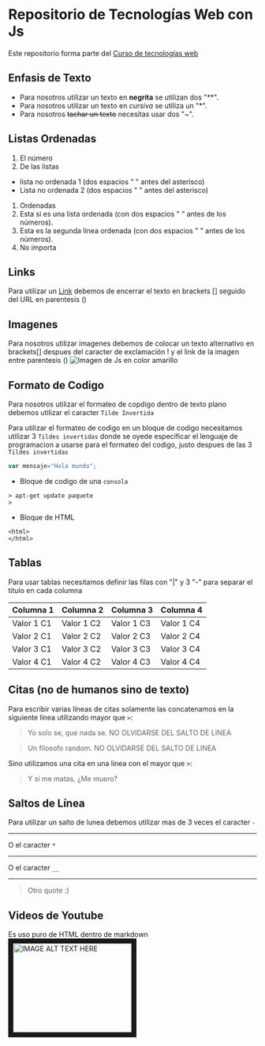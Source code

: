 # Repositorio de Tecnologías Web con Js

Este repositorio forma parte del [Curso de tecnologías web](https://github.com/adrianeguez/Tec_Web_Js_2016_B)

## Enfasis de Texto

* Para nosotros utilizar un texto en **negrita** se utilizan dos "**".
* Para nosotros utilizar un texto en *cursiva* se utiliza un "*".
* Para nosotros ~~tachar un texto~~ necesitas usar dos "~".

## Listas Ordenadas

1. El número
2. De las listas
  * lista no ordenada 1 (dos espacios " " antes del asterisco)
  * Lista no ordenada 2 (dos espacios " " antes del asterisco)
1. Ordenadas
  1. Esta si es una lista ordenada (con dos espacios " " antes de los números).
  2. Esta es la segunda línea ordenada (con dos espacios " " antes de los números).
4. No importa

## Links

Para utilizar un [Link](https://github.com/adrianeguez/Tec_Web_Js_2016_B) debemos de encerrar el texto en brackets [] seguido del URL en parentesis ()

## Imagenes

Para nosotros utilizar imagenes debemos de colocar un texto alternativo en brackets[] despues del caracter de exclamación ! y el link de la imagen entre parentesis ()
![Imagen de Js en color amarillo](http://nodeframework.com/assets/img/js.png "Javascript")

## Formato de Codigo

Para nosotros utilizar el formateo de copdigo dentro de texto plano debemos utilizar el caracter `Tilde Invertida`

Para utilizar el formateo de codigo en un bloque de codigo necesitamos utilizar 3 `Tildes invertidas` donde se oyede especificar el lenguaje de programacion a usarse para el formateo del codigo, justo despues de las 3 `Tildes invertidas`

```javascript
var mensaje="Hola mundo";
```

* Bloque de codigo de una `consola`

```
> apt-get update paquete
>
```

* Bloque de HTML

```
<html>
</html>
```

## Tablas

Para usar tablas necesitamos definir las filas con "|" y 3 "-" para separar el titulo en cada columna

Columna 1 | Columna 2 | Columna 3 | Columna 4
--- | --- | --- | ---
Valor 1 C1 | Valor 1 C2 | Valor 1 C3 | Valor 1 C4 
Valor 2 C1 | Valor 2 C2 | Valor 2 C3 | Valor 2 C4 
Valor 3 C1 | Valor 3 C2 | Valor 3 C3 | Valor 3 C4 
Valor 4 C1 | Valor 4 C2 | Valor 4 C3 | Valor 4 C4 

## Citas (no de humanos sino de texto)

Para escribir varias líneas de citas solamente las concatenamos en la siguiente línea utilizando mayor que `>`:

> Yo solo se, que nada se. NO OLVIDARSE DEL SALTO DE LINEA

> Un filosofo random. NO OLVIDARSE DEL SALTO DE LINEA

Sino utilizamos una cita en una linea con el mayor que `>`:

> Y si me matas, ¿Me muero?

## Saltos de Línea

Para utilizar un salto de lunea debemos utilizar mas de 3 veces el caracter `-`

---

O el caracter `*`

***

O el caracter `__`

___

> Otro quote :)

## Videos de Youtube

Es uso puro de HTML dentro de markdown
<a href="https://www.youtube.com/watch?v=B1MJqT21Bx4" target="_blank"><img src="http://nodeframework.com/assets/img/js.png" 
alt="IMAGE ALT TEXT HERE" width="240" height="180" border="10" /></a>